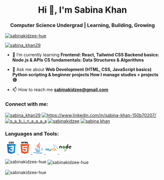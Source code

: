 <h1 align="center">Hi 👋, I'm Sabina Khan</h1>
<h3 align="center">Computer Science Undergrad | Learning, Building, Growing</h3>

<p align="left"> <a href="https://github.com/ryo-ma/github-profile-trophy"><img src="https://github-profile-trophy.vercel.app/?username=sabinakidzee-hue" alt="sabinakidzee-hue" /></a> </p>

<p align="left"> <a href="https://twitter.com/sabina_khan29" target="blank"><img src="https://img.shields.io/twitter/follow/sabina_khan29?logo=twitter&style=for-the-badge" alt="sabina_khan29" /></a> </p>

- 🌱 I’m currently learning **Frontend: React, Tailwind CSS Backend basics: Node.js & APIs CS fundamentals: Data Structures & Algorithms**

- 💬 Ask me about **Web Development (HTML, CSS, JavaScript basics) Python scripting & beginner projects How I manage studies + projects 😅**

- 📫 How to reach me **sabinakidzee@gmail.com**

<h3 align="left">Connect with me:</h3>
<p align="left">
<a href="https://twitter.com/sabina_khan29" target="blank"><img align="center" src="https://raw.githubusercontent.com/rahuldkjain/github-profile-readme-generator/master/src/images/icons/Social/twitter.svg" alt="sabina_khan29" height="30" width="40" /></a>
<a href="https://linkedin.com/in/https://www.linkedin.com/in/sabina-khan-150b70207/" target="blank"><img align="center" src="https://raw.githubusercontent.com/rahuldkjain/github-profile-readme-generator/master/src/images/icons/Social/linked-in-alt.svg" alt="https://www.linkedin.com/in/sabina-khan-150b70207/" height="30" width="40" /></a>
<a href="https://instagram.com/s_a_b_i_n_a_a_a_a" target="blank"><img align="center" src="https://raw.githubusercontent.com/rahuldkjain/github-profile-readme-generator/master/src/images/icons/Social/instagram.svg" alt="s_a_b_i_n_a_a_a_a" height="30" width="40" /></a>
<a href="https://www.hackerrank.com/sabinakidzee" target="blank"><img align="center" src="https://raw.githubusercontent.com/rahuldkjain/github-profile-readme-generator/master/src/images/icons/Social/hackerrank.svg" alt="sabinakidzee" height="30" width="40" /></a>
<a href="https://www.leetcode.com/sabina khan" target="blank"><img align="center" src="https://raw.githubusercontent.com/rahuldkjain/github-profile-readme-generator/master/src/images/icons/Social/leet-code.svg" alt="sabina khan" height="30" width="40" /></a>
</p>

<h3 align="left">Languages and Tools:</h3>
<p align="left"> <a href="https://www.w3schools.com/css/" target="_blank" rel="noreferrer"> <img src="https://raw.githubusercontent.com/devicons/devicon/master/icons/css3/css3-original-wordmark.svg" alt="css3" width="40" height="40"/> </a> <a href="https://www.w3.org/html/" target="_blank" rel="noreferrer"> <img src="https://raw.githubusercontent.com/devicons/devicon/master/icons/html5/html5-original-wordmark.svg" alt="html5" width="40" height="40"/> </a> <a href="https://www.java.com" target="_blank" rel="noreferrer"> <img src="https://raw.githubusercontent.com/devicons/devicon/master/icons/java/java-original.svg" alt="java" width="40" height="40"/> </a> <a href="https://www.mysql.com/" target="_blank" rel="noreferrer"> <img src="https://raw.githubusercontent.com/devicons/devicon/master/icons/mysql/mysql-original-wordmark.svg" alt="mysql" width="40" height="40"/> </a> <a href="https://nodejs.org" target="_blank" rel="noreferrer"> <img src="https://raw.githubusercontent.com/devicons/devicon/master/icons/nodejs/nodejs-original-wordmark.svg" alt="nodejs" width="40" height="40"/> </a> </p>

<p><img align="left" src="https://github-readme-stats.vercel.app/api/top-langs?username=sabinakidzee-hue&show_icons=true&locale=en&layout=compact" alt="sabinakidzee-hue" /></p>

<p>&nbsp;<img align="center" src="https://github-readme-stats.vercel.app/api?username=sabinakidzee-hue&show_icons=true&locale=en" alt="sabinakidzee-hue" /></p>

<p><img align="center" src="https://github-readme-streak-stats.herokuapp.com/?user=sabinakidzee-hue&" alt="sabinakidzee-hue" /></p>

